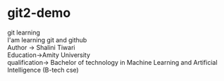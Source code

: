 # git2-demo
git learning
<br/>
I'am learning git and github
<br/>
Author -> Shalini Tiwari
<br/>
Education->Amity University
<br/>
qualification-> Bachelor of technology in Machine Learning and Artificial Intelligence (B-tech cse)

